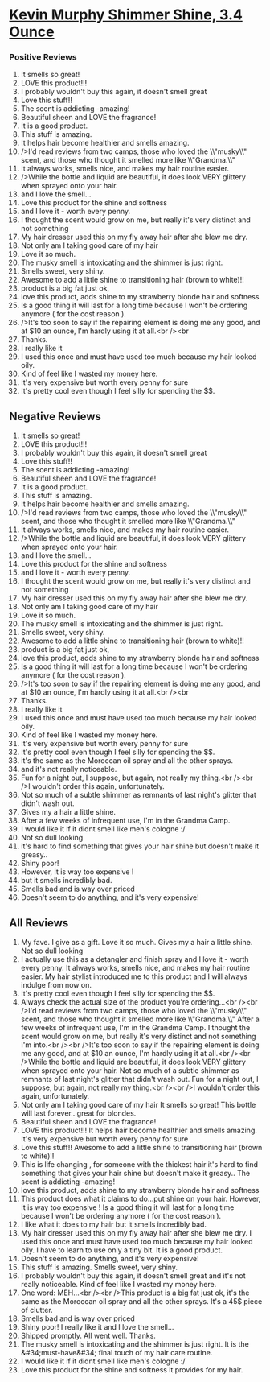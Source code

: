 # [Kevin Murphy Shimmer Shine, 3.4 Ounce](https://products.checkmycream.com/products/Kevin-Murphy-Shimmer-Shine-3.4-Ounce.html)

### Positive Reviews

<ol>
      <li>It smells so great!</li>
      <li>LOVE this product!!!</li>
      <li>I probably wouldn&#x27;t buy this again, it doesn&#x27;t smell great</li>
      <li>Love this stuff!!  </li>
      <li>The scent is addicting -amazing!</li>
      <li>Beautiful sheen and LOVE the fragrance!</li>
      <li>It is a good product.</li>
      <li>This stuff is amazing.  </li>
      <li>It helps hair become healthier and smells amazing.  </li>
      <li>/&gt;I&#x27;d read reviews from two camps, those who loved the \\&quot;musky\\&quot; scent, and those who thought it smelled more like \\&quot;Grandma.\\&quot;</li>
      <li>It always works, smells nice, and makes my hair routine easier.</li>
      <li>/&gt;While the bottle and liquid are beautiful, it does look VERY glittery when sprayed onto your hair.</li>
      <li>and I love the smell...</li>
      <li>Love this product for the shine and softness</li>
      <li>and I love it - worth every penny.</li>
      <li>I thought the scent would grow on me, but really it&#x27;s very distinct and not something</li>
      <li>My hair dresser used this on my fly away hair after she blew me dry.</li>
      <li>Not only am I taking good care of my hair</li>
      <li>Love it so much.</li>
      <li>The musky smell is intoxicating and the shimmer is just right.</li>
      <li>Smells sweet, very shiny.</li>
      <li>Awesome to add a little shine to transitioning hair (brown to white)!!</li>
      <li>product is a big fat just ok,  </li>
      <li>love this product, adds shine to my strawberry blonde hair and softness</li>
      <li>Is a good thing it will last for a long time because I won&#x27;t be ordering anymore ( for the cost reason ).</li>
      <li>/&gt;It&#x27;s too soon to say if the repairing element is doing me any good, and at $10 an ounce, I&#x27;m hardly using it at all.&lt;br /&gt;&lt;br</li>
      <li>Thanks.</li>
      <li>I really like it</li>
      <li>I used this once and must have used too much because my hair looked oily.</li>
      <li>Kind of feel like I wasted my money here.</li>
      <li>It&#x27;s very expensive but worth every penny for sure</li>
      <li>It&#x27;s pretty cool even though I feel silly for spending the $$.</li>
</ol>


<h2>Negative Reviews</h2>
<ol>
<li> It smells so great!</li>
<li> LOVE this product!!!</li>
<li> I probably wouldn&#x27;t buy this again, it doesn&#x27;t smell great</li>
<li> Love this stuff!!  </li>
<li> The scent is addicting -amazing!</li>
<li> Beautiful sheen and LOVE the fragrance!</li>
<li> It is a good product.</li>
<li> This stuff is amazing.  </li>
<li> It helps hair become healthier and smells amazing.  </li>
<li> /&gt;I&#x27;d read reviews from two camps, those who loved the \\&quot;musky\\&quot; scent, and those who thought it smelled more like \\&quot;Grandma.\\&quot;</li>
<li> It always works, smells nice, and makes my hair routine easier.</li>
<li> /&gt;While the bottle and liquid are beautiful, it does look VERY glittery when sprayed onto your hair.</li>
<li> and I love the smell...</li>
<li> Love this product for the shine and softness</li>
<li> and I love it - worth every penny.</li>
<li> I thought the scent would grow on me, but really it&#x27;s very distinct and not something</li>
<li> My hair dresser used this on my fly away hair after she blew me dry.</li>
<li> Not only am I taking good care of my hair</li>
<li> Love it so much.</li>
<li> The musky smell is intoxicating and the shimmer is just right.</li>
<li> Smells sweet, very shiny.</li>
<li> Awesome to add a little shine to transitioning hair (brown to white)!!</li>
<li> product is a big fat just ok,  </li>
<li> love this product, adds shine to my strawberry blonde hair and softness</li>
<li> Is a good thing it will last for a long time because I won&#x27;t be ordering anymore ( for the cost reason ).</li>
<li> /&gt;It&#x27;s too soon to say if the repairing element is doing me any good, and at $10 an ounce, I&#x27;m hardly using it at all.&lt;br /&gt;&lt;br</li>
<li> Thanks.</li>
<li> I really like it</li>
<li> I used this once and must have used too much because my hair looked oily.</li>
<li> Kind of feel like I wasted my money here.</li>
<li> It&#x27;s very expensive but worth every penny for sure</li>
<li> It&#x27;s pretty cool even though I feel silly for spending the $$.</li>
<li> it&#x27;s the same as the Moroccan oil spray and all the other sprays.</li>
<li> and it&#x27;s not really noticeable.  </li>
<li> Fun for a night out, I suppose, but again, not really my thing.&lt;br /&gt;&lt;br /&gt;I wouldn&#x27;t order this again, unfortunately.</li>
<li> Not so much of a subtle shimmer as remnants of last night&#x27;s glitter that didn&#x27;t wash out.</li>
<li> Gives my a hair a little shine.</li>
<li> After a few weeks of infrequent use, I&#x27;m in the Grandma Camp.</li>
<li> I would like it if it didnt smell like men&#x27;s cologne :/</li>
<li> Not so dull looking</li>
<li> it&#x27;s hard to find something that gives your hair shine but doesn&#x27;t make it greasy..</li>
<li> Shiny poor!</li>
<li> However, It is way too expensive !  </li>
<li> but it smells incredibly bad.</li>
<li> Smells bad and is way over priced</li>
<li> Doesn&#x27;t seem to do anything, and it&#x27;s very expensive!</li>
</ol>

<h2>All Reviews</h2>

<ol>
    <li> My fave. I give as a gift. Love it so much. Gives my a hair a little shine. Not so dull looking</li>
    <li> I actually use this as a detangler and finish spray and I love it - worth every penny. It always works, smells nice, and makes my hair routine easier. My hair stylist introduced me to this product and I will always indulge from now on.</li>
    <li> It&#x27;s pretty cool even though I feel silly for spending the $$.</li>
    <li> Always check the actual size of the product you&#x27;re ordering...&lt;br /&gt;&lt;br /&gt;I&#x27;d read reviews from two camps, those who loved the \\&quot;musky\\&quot; scent, and those who thought it smelled more like \\&quot;Grandma.\\&quot; After a few weeks of infrequent use, I&#x27;m in the Grandma Camp. I thought the scent would grow on me, but really it&#x27;s very distinct and not something I&#x27;m into.&lt;br /&gt;&lt;br /&gt;It&#x27;s too soon to say if the repairing element is doing me any good, and at $10 an ounce, I&#x27;m hardly using it at all.&lt;br /&gt;&lt;br /&gt;While the bottle and liquid are beautiful, it does look VERY glittery when sprayed onto your hair. Not so much of a subtle shimmer as remnants of last night&#x27;s glitter that didn&#x27;t wash out. Fun for a night out, I suppose, but again, not really my thing.&lt;br /&gt;&lt;br /&gt;I wouldn&#x27;t order this again, unfortunately.</li>
    <li> Not only am I taking good care of my hair It smells so great! This bottle will last forever...great for blondes.</li>
    <li> Beautiful sheen and LOVE the fragrance!</li>
    <li> LOVE this product!!! It helps hair become healthier and smells amazing.  It&#x27;s very expensive but worth every penny for sure</li>
    <li> Love this stuff!!  Awesome to add a little shine to transitioning hair (brown to white)!!</li>
    <li> This is life changing , for someone with the thickest hair it&#x27;s hard to find something that gives your hair shine but doesn&#x27;t make it greasy.. The scent is addicting -amazing!</li>
    <li> love this product, adds shine to my strawberry blonde hair and softness</li>
    <li> This product does what it claims to  do...put shine on your hair. However, It is way too expensive !  Is a good thing it will last for a long time because I won&#x27;t be ordering anymore ( for the cost reason ).</li>
    <li> I like what it does to my hair but it smells incredibly bad.</li>
    <li> My hair dresser used this on my fly away hair after she blew me dry. I used this once and must have used too much because my hair looked oily. I have to learn to use only a tiny bit. It is a good product.</li>
    <li> Doesn&#x27;t seem to do anything, and it&#x27;s very expensive!</li>
    <li> This stuff is amazing.  Smells sweet, very shiny.</li>
    <li> I probably wouldn&#x27;t buy this again, it doesn&#x27;t smell great and it&#x27;s not really noticeable.  Kind of feel like I wasted my money here.</li>
    <li> One word: MEH...&lt;br /&gt;&lt;br /&gt;This product is a big fat just ok,  it&#x27;s the same as the Moroccan oil spray and all the other sprays. It&#x27;s a 45$ piece of clutter.</li>
    <li> Smells bad and is way over priced</li>
    <li> Shiny poor! I really like it and I love the smell...</li>
    <li> Shipped promptly. All went well. Thanks.</li>
    <li> The musky smell is intoxicating and the shimmer is just right. It is the &amp;#34;must-have&amp;#34; final touch of my hair care routine.</li>
    <li> I would like it if it didnt smell like men&#x27;s cologne :/</li>
    <li> Love this product for the shine and softness it provides for my hair.</li>
</ol>




